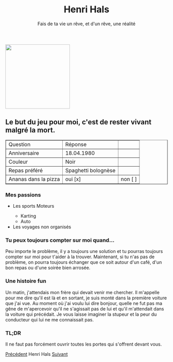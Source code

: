 <!DOCTYPE html>
<html>
	<head>
		<title>Fiche personnelle</title>
		<meta charset="utf-8"/>
        <link rel="stylesheet" href="style.css"/>
	</head>
	<body>
		<header>
		<h1>Henri Hals</h1>
		<p>Fais de ta vie un rêve, et d'un rêve, une réalité</p>
		</header>
		<img src="https://cdn.pixabay.com/photo/2018/12/01/19/36/snowman-3850069_960_720.jpg" width=200/>
		<h2>Le but du jeu pour moi, c'est de rester vivant malgré la mort.</h2>
		<article>
		<section>
		<table style="width: 100%;" border="1" cellpadding="2">
			<tr>
				<td class="bold">Question</td>
				<td class="bold">Réponse</td>
				<td></td>
			</tr>
			<tr>
				<td>Anniversaire</td>
				<td>18.04.1980</td>
				<td></td>
			</tr>
			<tr>
				<td>Couleur</td>
				<td>Noir</td>
				<td></td>
			</tr>
			<tr>
				<td>Repas préféré</td>
				<td>Spaghetti bolognèse</td>
				<td></td>
			</tr>
			<tr>
				<td>Ananas dans la pizza</td>
				<td>oui [x]</td>
				<td>non [ ]</td>
			</tr>
		</table>
		</section>
		<section>
		<h3>Mes passions</h3>
			<ul>
				<li>Les sports Moteurs</li>
					<ul>
						<li>Karting</li>
						<li>Auto</li>
					</ul>
				<li>Les voyages non organisés</li>
			</ul>
		</section>
		<section>
		<h3>Tu peux toujours compter sur moi quand...</h3>
		<p>Peu importe le problème, il y a toujours une solution et tu pourras toujours compter sur moi pour t'aider à la trouver. Maintenant, si tu n'as pas de problème, on pourra toujours échanger que ce soit autour d'un café, d'un bon repas ou d'une soirée bien arrosée.</p>
		</section>
		<section>
		<h3>Une histoire fun</h3>
		<p>Un matin, j'attendais mon frère qui devait venir me chercher. Il m'appelle pour me dire qu'il est là et en sortant, je suis monté dans la première voiture que j'ai vue. Au moment où j'ai voulu lui dire bonjour, quelle ne fut pas ma gêne de m'apercevoir qu'il ne s'agissait pas de lui et qu'il m'attendait dans la voiture qui précédait. Je vous laisse imaginer la stupeur et la peur du conducteur qui lui ne me connaissait pas.</p>	
		<h3>TL;DR</h3>
		<p>Il ne faut pas forcément ouvrir toutes les portes qui s'offrent devant vous.</p>
		</section>
		</article>
		<footer>
		<a href="https://github.com/Mirodeon/markdown-challenge/blob/main/README.md">Précédent</A>      Henri Hals      <a href="https://github.com/Saphido/markdown-challenge/blob/main/README.md">Suivant</a>
		</footer>
	</body>
</html>